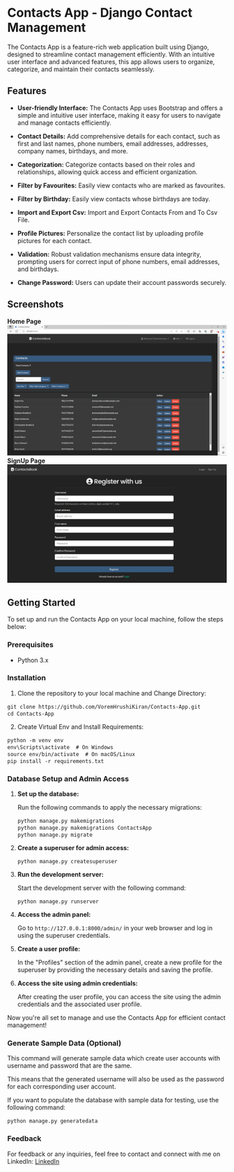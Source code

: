 # Contacts App - Django Contact Management

The Contacts App is a feature-rich web application built using Django, designed to streamline contact management efficiently. With an intuitive user interface and advanced features, this app allows users to organize, categorize, and maintain their contacts seamlessly.

## Features

- **User-friendly Interface:** The Contacts App uses Bootstrap and offers a simple and intuitive user interface, making it easy for users to navigate and manage contacts efficiently.

- **Contact Details:** Add comprehensive details for each contact, such as first and last names, phone numbers, email addresses, addresses, company names, birthdays, and more.

- **Categorization:** Categorize contacts based on their roles and relationships, allowing quick access and efficient organization.

- **Filter by Favourites:** Easily view contacts who are marked as favourites.

- **Filter by Birthday:** Easily view contacts whose birthdays are today.

- **Import and Export Csv:** Import and Export Contacts From and To Csv File.

- **Profile Pictures:** Personalize the contact list by uploading profile pictures for each contact.

- **Validation:** Robust validation mechanisms ensure data integrity, prompting users for correct input of phone numbers, email addresses, and birthdays.

- **Change Password:** Users can update their account passwords securely.

## Screenshots
**Home Page**
![Contact Index Page](Screenshots/index.png)
**SignUp Page**
![Signup Page](Screenshots/signup.png)

## Getting Started

To set up and run the Contacts App on your local machine, follow the steps below:

### Prerequisites

- Python 3.x

### Installation

1. Clone the repository to your local machine and Change Directory:

```
git clone https://github.com/VoremHrushiKiran/Contacts-App.git
cd Contacts-App
```
2. Create Virtual Env and Install Requirements:

```
python -m venv env
env\Scripts\activate  # On Windows
source env/bin/activate  # On macOS/Linux
pip install -r requirements.txt
```
### Database Setup and Admin Access

1. **Set up the database:**

   Run the following commands to apply the necessary migrations:

   ```
   python manage.py makemigrations
   python manage.py makemigrations ContactsApp
   python manage.py migrate
   ```

2. **Create a superuser for admin access:**

   ```
   python manage.py createsuperuser
   ```

3. **Run the development server:**

   Start the development server with the following command:

   ```
   python manage.py runserver
   ```

4. **Access the admin panel:**

   Go to `http://127.0.0.1:8000/admin/` in your web browser and log in using the superuser credentials.

5. **Create a user profile:**

   In the "Profiles" section of the admin panel, create a new profile for the superuser by providing the necessary details and saving the profile.

6. **Access the site using admin credentials:**

   After creating the user profile, you can access the site using the admin credentials and the associated user profile.

Now you're all set to manage and use the Contacts App for efficient contact management!

### Generate Sample Data (Optional)
This command will generate sample data which create user accounts with username and password that are the same. 

This means that the generated username will also be used as the password for each corresponding user account.

If you want to populate the database with sample data for testing, use the following command:

```
python manage.py generatedata
```
### Feedback
For feedback or any inquiries, feel free to contact and connect with me on LinkedIn:
[LinkedIn]([https://www.linkedin.com/in/hrushi-kiran-vorem-a204a428b/])
